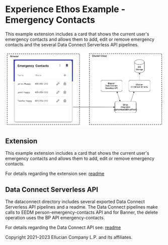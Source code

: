 # Experience Ethos Example - Emergency Contacts

This example extension includes a card that shows the current user's emergency contacts and allows them to add, edit or remove emergency contacts and the several Data Connect Serverless API pipelines.

![](docs/images/Emergency-Contacts-Diagram.png)

## Extension

This example extension includes a card that shows the current user's emergency contacts and allows them to add, edit or remove emergency contacts.

For details regarding the extension see: [readme](extension/README.md)

## Data Connect Serverless API

The dataconnect directory includes several exported Data Connect Serverless API pipelines and a readme. The Data Connect pipelines make calls to EEDM person-emergency-contacts API and for Banner, the delete operation uses the BP API emergency-contacts.


For details regarding the Data Connect API see: [readme](dataconnect/README.md)

Copyright 2021–2023 Ellucian Company L.P. and its affiliates.
